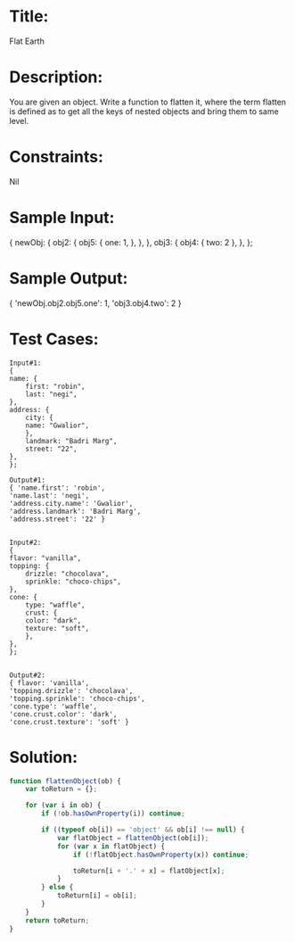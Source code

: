 # Title: 
Flat Earth



# Description:
You are given an object. Write a function to flatten it, where the term flatten is defined as to get all the keys of nested objects and bring them to same level.

# Constraints:
Nil

# Sample Input:
{
  newObj: {
    obj2: {
      obj5: {
        one: 1,
      },
    },
  },
  obj3: {
    obj4: { two: 2 },
  },
};

# Sample Output:
{ 'newObj.obj2.obj5.one': 1, 'obj3.obj4.two': 2 }

# Test Cases:
    Input#1:
    {
    name: {
        first: "robin",
        last: "negi",
    },
    address: {
        city: {
        name: "Gwalior",
        },
        landmark: "Badri Marg",
        street: "22",
    },
    };

    Output#1:
    { 'name.first': 'robin',
    'name.last': 'negi',
    'address.city.name': 'Gwalior',
    'address.landmark': 'Badri Marg',
    'address.street': '22' }


    Input#2:
    {
    flavor: "vanilla",
    topping: {
        drizzle: "chocolava",
        sprinkle: "choco-chips",
    },
    cone: {
        type: "waffle",
        crust: {
        color: "dark",
        texture: "soft",
        },
    },
    };


    Output#2:
    { flavor: 'vanilla',
    'topping.drizzle': 'chocolava',
    'topping.sprinkle': 'choco-chips',
    'cone.type': 'waffle',
    'cone.crust.color': 'dark',
    'cone.crust.texture': 'soft' }

# Solution:
```javascript
function flattenObject(ob) {
    var toReturn = {};

    for (var i in ob) {
        if (!ob.hasOwnProperty(i)) continue;

        if ((typeof ob[i]) == 'object' && ob[i] !== null) {
            var flatObject = flattenObject(ob[i]);
            for (var x in flatObject) {
                if (!flatObject.hasOwnProperty(x)) continue;

                toReturn[i + '.' + x] = flatObject[x];
            }
        } else {
            toReturn[i] = ob[i];
        }
    }
    return toReturn;
}
```